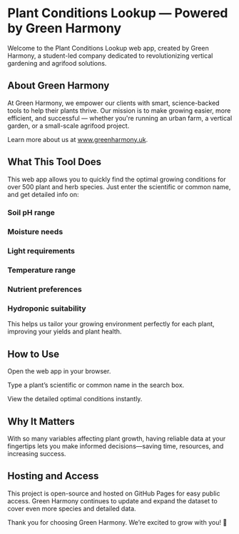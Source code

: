 # Plant Conditions Lookup — Powered by Green Harmony
Welcome to the Plant Conditions Lookup web app, created by Green Harmony, a student-led company dedicated to revolutionizing vertical gardening and agrifood solutions.

## About Green Harmony
At Green Harmony, we empower our clients with smart, science-backed tools to help their plants thrive. Our mission is to make growing easier, more efficient, and successful — whether you're running an urban farm, a vertical garden, or a small-scale agrifood project.

Learn more about us at www.greenharmony.uk.

## What This Tool Does
This web app allows you to quickly find the optimal growing conditions for over 500 plant and herb species. Just enter the scientific or common name, and get detailed info on:

### Soil pH range

### Moisture needs

### Light requirements

### Temperature range

### Nutrient preferences

### Hydroponic suitability

This helps us tailor your growing environment perfectly for each plant, improving your yields and plant health.

## How to Use
Open the web app in your browser.

Type a plant’s scientific or common name in the search box.

View the detailed optimal conditions instantly.

## Why It Matters
With so many variables affecting plant growth, having reliable data at your fingertips lets you make informed decisions—saving time, resources, and increasing success.

## Hosting and Access
This project is open-source and hosted on GitHub Pages for easy public access. Green Harmony continues to update and expand the dataset to cover even more species and detailed data.

Thank you for choosing Green Harmony. We’re excited to grow with you! 🌿

